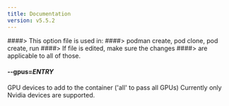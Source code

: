 ```yaml
---
title: Documentation
version: v5.5.2
---
```


####> This option file is used in:
####>   podman create, pod clone, pod create, run
####> If file is edited, make sure the changes
####> are applicable to all of those.
#### **--gpus**=*ENTRY*

GPU devices to add to the container ('all' to pass all GPUs) Currently only
Nvidia devices are supported.
